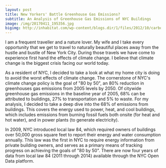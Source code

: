 ```yaml
---
layout: post
title: New Yorkers' Battle Greenhouse Gas Emissions?
subtitle: An Analysis of Greenhouse Gas Emissions of NYC Buildings
image: /img/20170411_195356.jpg
bigimg: http://inhabitat.com/wp-content/blogs.dir/1/files/2012/10/carbon-quilt-video-1.jpg
---
```


I am a frequent traveller and a nature lover. My wife and I take every opportunity that we get to travel to naturally beautiful places away from the hustle and bustle of New York City. During those travels we have come to experience first hand the effects of climate change. I believe that climate change is the biggest crisis facing our world today. 

As a resident of NYC, I decided to take a look at what my home city is doing to avoid the worst effects of climate change. The cornerstone of NYC's climate change policy is the goal of "80 by 50", an 80% reduction in greenhouses gas emissions from 2005 levels by 2050. Of citywide greenhouse gas emissions in the baseline year of 2005, 68% can be attributed to buildings, 27% to transportation and 5% to waste. For my analysis, I decided to take a deep dive into the 68% of emissions from buildings. This covers the energy used to power, heat, and cool buildings, which includes emissions from burning fossil fuels both onsite (for heat and hot water), and in power plants (to generate electricity).  

In 2009, NYC introduced local law 84, which required owners of buildings over 50,000 gross square feet to report their energy and water consumption annually. This law was the first in NYC to require energy information from private building owners, and serves as a primary means of tracking progress on achieving the goals of "80 by 50". There are now four years of data from local law 84 (2011 through 2014) available through the NYC Open Data platform.
